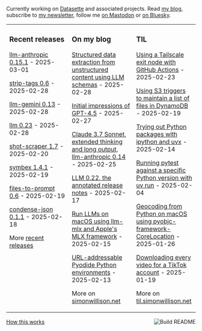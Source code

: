 Currently working on [Datasette](https://datasette.io/) and associated projects. Read [my blog](https://simonwillison.net/), subscribe to [my newsletter](https://simonw.substack.com/), follow me <a href="https://fedi.simonwillison.net/@simon">on Mastodon</a> or [on Bluesky](https://bsky.app/profile/simonwillison.net).

<table><tr><td valign="top" width="33%">

### Recent releases
<!-- recent_releases starts -->
[llm-anthropic 0.15.1](https://github.com/simonw/llm-anthropic/releases/tag/0.15.1) - 2025-03-01

[strip-tags 0.6](https://github.com/simonw/strip-tags/releases/tag/0.6) - 2025-02-28

[llm-gemini 0.13](https://github.com/simonw/llm-gemini/releases/tag/0.13) - 2025-02-28

[llm 0.23](https://github.com/simonw/llm/releases/tag/0.23) - 2025-02-28

[shot-scraper 1.7](https://github.com/simonw/shot-scraper/releases/tag/1.7) - 2025-02-20

[symbex 1.4.1](https://github.com/simonw/symbex/releases/tag/1.4.1) - 2025-02-19

[files-to-prompt 0.6](https://github.com/simonw/files-to-prompt/releases/tag/0.6) - 2025-02-19

[condense-json 0.1.1](https://github.com/simonw/condense-json/releases/tag/0.1.1) - 2025-02-18
<!-- recent_releases ends -->
More [recent releases](https://github.com/simonw/simonw/blob/main/releases.md)
</td><td valign="top" width="34%">

### On my blog
<!-- blog starts -->
[Structured data extraction from unstructured content using LLM schemas](https://simonwillison.net/2025/Feb/28/llm-schemas/) - 2025-02-28

[Initial impressions of GPT-4.5](https://simonwillison.net/2025/Feb/27/introducing-gpt-45/) - 2025-02-27

[Claude 3.7 Sonnet, extended thinking and long output, llm-anthropic 0.14](https://simonwillison.net/2025/Feb/25/llm-anthropic-014/) - 2025-02-25

[LLM 0.22, the annotated release notes](https://simonwillison.net/2025/Feb/17/llm/) - 2025-02-17

[Run LLMs on macOS using llm-mlx and Apple's MLX framework](https://simonwillison.net/2025/Feb/15/llm-mlx/) - 2025-02-15

[URL-addressable Pyodide Python environments](https://simonwillison.net/2025/Feb/13/url-addressable-python/) - 2025-02-13
<!-- blog ends -->
More on [simonwillison.net](https://simonwillison.net/)
</td><td valign="top" width="33%">

### TIL
<!-- tils starts -->
[Using a Tailscale exit node with GitHub Actions](https://til.simonwillison.net/tailscale/tailscale-github-actions) - 2025-02-23

[Using S3 triggers to maintain a list of files in DynamoDB](https://til.simonwillison.net/aws/s3-triggers-dynamodb) - 2025-02-19

[Trying out Python packages with ipython and uvx](https://til.simonwillison.net/python/itry) - 2025-02-14

[Running pytest against a specific Python version with uv run](https://til.simonwillison.net/pytest/pytest-uv) - 2025-02-04

[Geocoding from Python on macOS using pyobjc-framework-CoreLocation](https://til.simonwillison.net/python/pyobjc-framework-corelocation) - 2025-01-26

[Downloading every video for a TikTok account](https://til.simonwillison.net/tiktok/download-all-videos) - 2025-01-19
<!-- tils ends -->
More on [til.simonwillison.net](https://til.simonwillison.net/)
</td></tr></table>

<a href="https://github.com/simonw/simonw/actions"><img src="https://github.com/simonw/simonw/workflows/Build%20README/badge.svg" align="right" alt="Build README"></a> <a href="https://simonwillison.net/2020/Jul/10/self-updating-profile-readme/">How this works</a>
